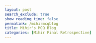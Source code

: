 ```yaml
---
layout: post 
search_exclude: true
show_reading_time: false
permalink: /mihirmcqblog
title: Mihir's MCQ Blog
categories: [Mihir Final Retrospective]
---
```


